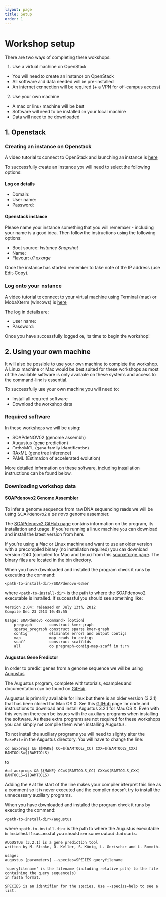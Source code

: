 ```yaml
---
layout: page
title: Setup
order: 1
---
```

# Workshop setup

There are two ways of completing these wokshops:

1. Use a virtual machine on OpenStack
  * You will need to create an instance on OpenStack
  * All software and data needed will be pre-installed
  * An internet connection will be required (+ a VPN for off-campus access)
2. Use your own machine
  * A mac or linux machine will be best
  * Software will need to be installed on your local machine
  * Data will need to be downloaded

## 1. Openstack

### Creating an instance on Openstack

A video tutorial to connect to OpenStack and launching an instance is [here](https://youtu.be/JIoFJBWTtlg)

To successfully create an instance you will need to select the following options:

#### Log on details
* Domain:
* User name:
* Password:


#### Openstack instance
Please name your instance something that you will remember - including your name is a good idea. Then follow the instructions using the following options:

* Boot source: _Instance Snapshot_
* Name:
* Flavour: _u1.xxlarge_

Once the instance has started remember to take note of the IP address (use Edit-Copy).

### Log onto your instance

A video tutorial to connect to your virtual machine using Terminal (mac) or MobaXterm (windows) is [here](https://youtu.be/qPPBjTSppvE)

The log in details are:
* User name:
* Password:

Once you have successfully logged on, its time to begin the workshop!

## 2. Using your own machine

It will also be possible to use your own machine to complete the workshop. A Linux machine or Mac would be best suited for these workshops as most of the available software is only available on these systems and access to the command-line is essential.

To successfully use your own machine you will need to:
* Install all required software
* Download the workshop data

### Required software

In these workshops we will be using:
* SOAPdeNOVO2 (genome assembly)
* Augustus (gene prediction)
* OrthoMCL (gene family identification)
* RAxML (gene tree inference)
* PAML (Estimation of accelerated evolution)

More detailed information on these software, including installation instructions can be found below.

### Downloading workshop data

#### SOAPdenovo2 Genome Assembler

To infer a genome sequence from raw DNA sequencing reads we will be using SOAPdenovo2 a *de novo* genome assembler.

The [SOAPdenovo2 GitHub page](https://github.com/aquaskyline/SOAPdenovo2) contains information on the program, its installation and usage. If you're running a linux machine you can download and install the latest version from here.

If you're using a Mac or Linux machine and want to use an older version with a precompiled binary (no installation required) you can download version r240 (compiled for Mac and Linux) from this [sourceforge page](https://sourceforge.net/projects/soapdenovo2/files/SOAPdenovo2/). The binary files are located in the bin directory.

When you have downloaded and installed the program check it runs by executing the command:

```
<path-to-install-dir>/SOAPdenovo-63mer
```

where `<path-to-install-dir>` is the path to where the SOAPdenovo2 executable is installed. If successful you should see something like:

```
Version 2.04: released on July 13th, 2012
Compile Dec 23 2013	10:45:55

Usage: SOAPdenovo <command> [option]
    pregraph        construct kmer-graph
    sparse_pregraph construct sparse kmer-graph
    contig          eliminate errors and output contigs
    map             map reads to contigs
    scaff           construct scaffolds
    all             do pregraph-contig-map-scaff in turn
```

#### Augustus Gene Predictor

In order to predict genes from a genome sequence we will be using [Augustus](https://academic.oup.com/bioinformatics/article/19/suppl_2/ii215/180603)

The Augustus program, complete with tutorials, examples and documentation can be found on [GitHub](https://github.com/Gaius-Augustus/Augustus).

Augustus is primarily available for linux but there is an older version (3.2.1) that has been cloned for Mac OS X. See this [GitHub](https://github.com/nextgenusfs/augustus) page for code and instructions to download and install Augustus 3.2.1 for Mac OS X. Even with this version there can be issues with the auxiliary programs when installing the software. As these extra programs are not required for these workshops you can simply not compile them when installing Augustus.

To not install the auxiliary programs you will need to slightly alter the `MakeFile` in the Augustus directory. You will have to change the line:

```
cd auxprogs && ${MAKE} CC=$(BAMTOOLS_CC) CXX=$(BAMTOOLS_CXX) BAMTOOLS=$(BAMTOOLS)
```

to

```
#cd auxprogs && ${MAKE} CC=$(BAMTOOLS_CC) CXX=$(BAMTOOLS_CXX) BAMTOOLS=$(BAMTOOLS)
```

Adding the `#` at the start of the line makes your compiler interpret this line as a comment so it is never executed and the compiler doesn't try to install the unnecessary auxiliary programs.

When you have downloaded and installed the program check it runs by executing the command:

```
<path-to-install-dir>/augustus
```

where `<path-to-install-dir>` is the path to where the Augustus executable is installed. If successful you should see some outout that starts:

```
AUGUSTUS (3.2.1) is a gene prediction tool
written by M. Stanke, O. Keller, S. König, L. Gerischer and L. Romoth.

usage:
augustus [parameters] --species=SPECIES queryfilename

'queryfilename' is the filename (including relative path) to the file containing the query sequence(s)
in fasta format.

SPECIES is an identifier for the species. Use --species=help to see a list.
```
